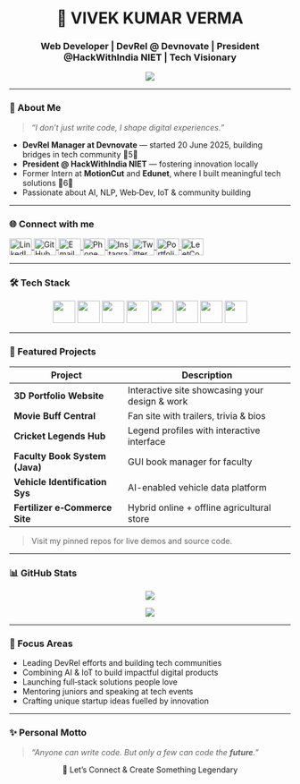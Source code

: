 <h1 align="center">🚀 VIVEK KUMAR VERMA</h1>
<h3 align="center">Web Developer | DevRel @ Devnovate | President @HackWithIndia NIET | Tech Visionary</h3>

<p align="center">
  <img src="https://readme-typing-svg.herokuapp.com?font=Fira+Code&size=22&pause=1000&center=true&vCenter=true&width=450&lines=Web+Developer+%7C+Community+Leader;Building+AI‑Driven+Web+Innovations;Turning+Ideas+Into+Impact" />
</p>

---

### 💼 About Me

> _“I don’t just write code, I shape digital experiences.”_

- **DevRel Manager at Devnovate** — started 20 June 2025, building bridges in tech community 5  
- **President @ HackWithIndia NIET** — fostering innovation locally  
- Former Intern at **MotionCut** and **Edunet**, where I built meaningful tech solutions 6  
- Passionate about AI, NLP, Web‑Dev, IoT & community building  

---

### 🌐 Connect with me

<p align="left">
  <a href="https://www.linkedin.com/in/vivekumarverma" target="_blank">
    <img align="center" src="https://raw.githubusercontent.com/rahuldkjain/github-profile-readme-generator/master/src/images/icons/Social/linked-in-alt.svg" alt="LinkedIn" height="30" width="40" />
  </a>
  <a href="https://github.com/VivekGitNinja" target="_blank">
    <img align="center" src="https://raw.githubusercontent.com/rahuldkjain/github-profile-readme-generator/master/src/images/icons/Social/github.svg" alt="GitHub" height="30" width="40" />
  </a>
  <a href="mailto:vkumarverma670@gmail.com" target="_blank">
    <img align="center" src="https://raw.githubusercontent.com/gauravghongde/social-icons/master/SVG/White/Email_white.svg" alt="Email" height="30" width="40" />
  </a>
  <a href="tel:+917275285843" target="_blank">
    <img align="center" src="https://raw.githubusercontent.com/gauravghongde/social-icons/master/SVG/White/Phone_white.svg" alt="Phone" height="30" width="40" />
  </a>
  <a href="https://www.instagram.com/vivek.vermaa_/" target="_blank">
    <img align="center" src="https://raw.githubusercontent.com/rahuldkjain/github-profile-readme-generator/master/src/images/icons/Social/instagram.svg" alt="Instagram" height="30" width="40" />
  </a>
  <a href="https://twitter.com/vivekgitninja" target="_blank">
    <img align="center" src="https://raw.githubusercontent.com/rahuldkjain/github-profile-readme-generator/master/src/images/icons/Social/twitter.svg" alt="Twitter" height="30" width="40" />
  </a>
  <a href="https://vivekgitninja.github.io/Port/" target="_blank">
    <img align="center" src="https://raw.githubusercontent.com/gauravghongde/social-icons/master/SVG/White/Website_white.svg" alt="Portfolio" height="30" width="40" />
  </a>
  <a href="https://leetcode.com/VivekGitNinja/" target="_blank">
    <img align="center" src="https://raw.githubusercontent.com/rahuldkjain/github-profile-readme-generator/master/src/images/icons/Social/leetcode.svg" alt="LeetCode" height="30" width="40" />
  </a>
</p>

---

### 🛠️ Tech Stack

<p align="center">
  <img src="https://cdn.jsdelivr.net/gh/devicons/devicon/icons/html5/html5-original.svg" width="40" />  
  <img src="https://cdn.jsdelivr.net/gh/devicons/devicon/icons/css3/css3-original.svg" width="40" />  
  <img src="https://cdn.jsdelivr.net/gh/devicons/devicon/icons/javascript/javascript-original.svg" width="40" />  
  <img src="https://cdn.jsdelivr.net/gh/devicons/devicon/icons/python/python-original.svg" width="40" />  
  <img src="https://cdn.jsdelivr.net/gh/devicons/devicon/icons/c/c-original.svg" width="40" />  
  <img src="https://cdn.jsdelivr.net/gh/devicons/devicon/icons/cplusplus/cplusplus-original.svg" width="40" />  
  <img src="https://cdn.jsdelivr.net/gh/devicons/devicon/icons/java/java-original.svg" width="40" />  
  <img src="https://cdn.jsdelivr.net/gh/devicons/devicon/icons/mysql/mysql-original.svg" width="40" />
</p>

---

### 🌟 Featured Projects

| Project                        | Description                                           |
|-------------------------------|--------------------------------------------------------|
| **3D Portfolio Website**       | Interactive site showcasing your design & work        |
| **Movie Buff Central**         | Fan site with trailers, trivia & bios                 |
| **Cricket Legends Hub**        | Legend profiles with interactive interface            |
| **Faculty Book System (Java)** | GUI book manager for faculty                          |
| **Vehicle Identification Sys** | AI-enabled vehicle data platform                      |
| **Fertilizer e‑Commerce Site** | Hybrid online + offline agricultural store            |

> Visit my pinned repos for live demos and source code.

---

### 📊 GitHub Stats

<p align="center">
  <img src="https://github-readme-stats.vercel.app/api?username=vivekgitninja&show_icons=true&theme=react" />
</p>
<p align="center">
  <img src="https://github-readme-streak-stats.herokuapp.com/?user=vivekgitninja&theme=react" />
</p>

---

### 🧠 Focus Areas

- Leading DevRel efforts and building tech communities  
- Combining AI & IoT to build impactful digital products  
- Launching full‑stack solutions people love  
- Mentoring juniors and speaking at tech events  
- Crafting unique startup ideas fuelled by innovation  

---

### ✨ Personal Motto

> _“Anyone can write code. But only a few can code the **future**.”_

<p align="center">
  🚀 Let’s Connect & Create Something Legendary  
</p>
